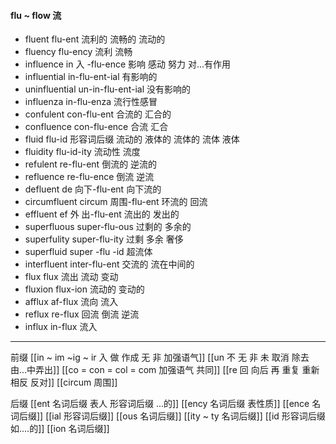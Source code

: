 #### flu ~ flow 流

- fluent flu-ent 流利的 流畅的 流动的
- fluency flu-ency 流利 流畅
- influence in 入 -flu-ence 影响 感动 努力 对...有作用
- influential in-flu-ent-ial 有影响的 
- uninfluential un-in-flu-ent-ial 没有影响的
- influenza in-flu-enza 流行性感冒
- confulent con-flu-ent 合流的 汇合的
- confluence con-flu-ence 合流 汇合
- fluid flu-id 形容词后缀  流动的 液体的 流体的  流体 液体 
- fluidity flu-id-ity  流动性  流度
- refulent re-flu-ent 倒流的 逆流的
- refluence re-flu-ence  倒流 逆流
- defluent de 向下-flu-ent  向下流的 
- circumfluent circum 周围-flu-ent 环流的 回流
- effluent ef 外 出-flu-ent 流出的 发出的
- superfluous super-flu-ous  过剩的  多余的
- superfulity super-flu-ity 过剩 多余 奢侈
- superfluid super -flu -id 超流体
- interfluent inter-flu-ent  交流的 流在中间的
- flux flux 流出 流动 变动
- fluxion flux-ion 流动的 变动的
- afflux af-flux 流向 流入
- reflux re-flux 回流 倒流 逆流
- influx in-flux 流入


---
前缀
[[in  ~ im ~ig ~ ir 入 做 作成  无 非 加强语气]]
[[un 不  无 非 未  取消 除去  由...中弄出]]
[[co = con  = col = com  加强语气 共同]]
[[re  回 向后  再 重复 重新 相反 反对]]
[[circum 周围]]

后缀
[[ent 名词后缀  表人 形容词后缀 ...的]]
[[ency 名词后缀 表性质]]
[[ence 名词后缀]]
[[ial 形容词后缀]]
[[ous 名词后缀]]
[[ity  ~ ty 名词后缀]]
[[id 形容词后缀 如....的]]
[[ion  名词后缀]]
